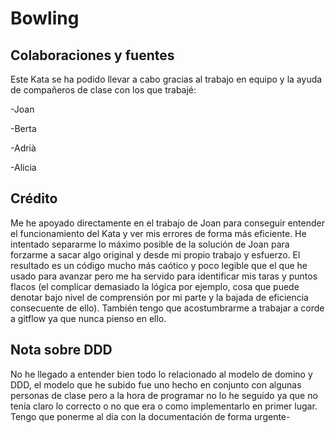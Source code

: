 # Bowling

## Colaboraciones y fuentes

Este Kata se ha podido llevar a cabo gracias al trabajo en equipo y la ayuda de compañeros de clase con los que trabajé:

-Joan

-Berta

-Adrià

-Alicia

## Crédito

Me he apoyado directamente en el trabajo de Joan para conseguir entender el funcionamiento del Kata y ver mis errores de forma más eficiente. He intentado separarme lo máximo posible de la solución de Joan para forzarme a sacar algo original y desde mi propio trabajo y esfuerzo.
El resultado es un código mucho más caótico y poco legible que el que he usado para avanzar pero me ha servido para identificar mis taras y puntos flacos (el complicar demasiado la lógica por ejemplo, cosa que puede denotar bajo nivel de comprensión por mi parte y la bajada de eficiencia consecuente de ello).
También tengo que acostumbrarme a trabajar a corde a gitflow ya que nunca pienso en ello.

## Nota sobre DDD
No he llegado a entender bien todo lo relacionado al modelo de domino y DDD, el modelo que he subido fue uno hecho en conjunto con algunas personas de clase pero a la hora de programar no lo he seguido ya que no tenía claro lo correcto o no que era o como implementarlo en primer lugar. Tengo que ponerme al dia con la documentación de forma urgente- 
